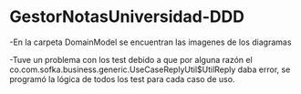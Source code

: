 # GestorNotasUniversidad-DDD

-En la carpeta DomainModel se encuentran las imagenes de los diagramas

-Tuve un problema con los test debido a que por alguna razón el co.com.sofka.business.generic.UseCaseReplyUtil$UtilReply daba error, se programó la lógica de todos los test para cada caso de uso.
